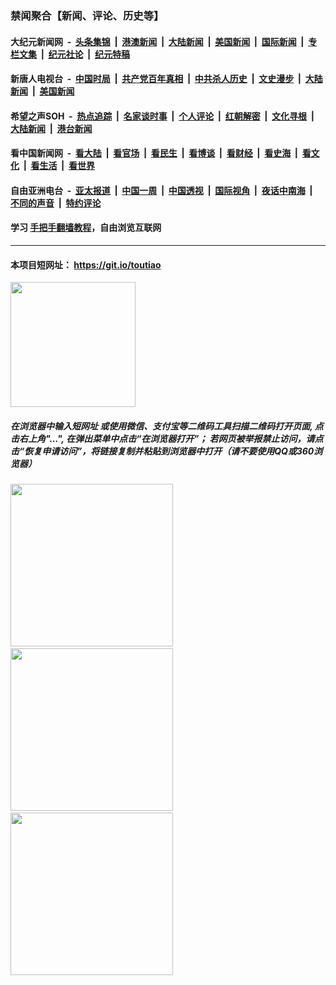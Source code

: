 ### 禁闻聚合【新闻、评论、历史等】

#### 大纪元新闻网 &nbsp;-&nbsp; [头条集锦](indexes/E头条集锦.md?t=03150002) &nbsp;|&nbsp; [港澳新闻](indexes/E港澳新闻.md?t=03150002)  &nbsp;|&nbsp; [大陆新闻](indexes/E大陆新闻.md?t=03150002) &nbsp;|&nbsp; [美国新闻](indexes/E美国新闻.md?t=03150002) &nbsp;|&nbsp; [国际新闻](indexes/E国际新闻.md?t=03150002) &nbsp;|&nbsp; [专栏文集](indexes/E专栏文集.md?t=03150002) &nbsp;|&nbsp; [纪元社论](indexes/E纪元社论.md?t=03150002) &nbsp;|&nbsp; [纪元特稿](indexes/E纪元特稿.md?t=03150002) 

#### 新唐人电视台 &nbsp;-&nbsp; [中国时局](indexes/N中国时局.md?t=03150002) &nbsp;|&nbsp; [共产党百年真相](indexes/N共产党百年真相.md?t=03150002) &nbsp;|&nbsp; [中共杀人历史](indexes/N中共杀人历史.md?t=03150002) &nbsp;|&nbsp; [文史漫步](indexes/N文史漫步.md?t=03150002) &nbsp;|&nbsp; [大陆新闻](indexes/N大陆新闻.md?t=03150002) &nbsp;|&nbsp; [美国新闻](indexes/N美国新闻.md?t=03150002)

#### 希望之声SOH &nbsp;-&nbsp; [热点追踪](indexes/H热点追踪.md?t=03150002) &nbsp;|&nbsp; [名家谈时事](indexes/H名家谈时事.md?t=03150002) &nbsp;|&nbsp; [个人评论](indexes/H个人评论.md?t=03150002)  &nbsp;|&nbsp; [红朝解密](indexes/H红朝解密.md?t=03150002) &nbsp;|&nbsp; [文化寻根](indexes/H文化寻根.md?t=03150002) &nbsp;|&nbsp; [大陆新闻](indexes/H大陆新闻.md?t=03150002) &nbsp;|&nbsp; [港台新闻](indexes/H港台新闻.md?t=03150002)

#### 看中国新闻网 &nbsp;-&nbsp; [看大陆](indexes/S看大陆.md?t=03150002) &nbsp;|&nbsp; [看官场](indexes/S看官场.md?t=03150002) &nbsp;|&nbsp; [看民生](indexes/S看民生.md?t=03150002)  &nbsp;|&nbsp; [看博谈](indexes/S看博谈.md?t=03150002) &nbsp;|&nbsp; [看财经](indexes/S看财经.md?t=03150002) &nbsp;|&nbsp; [看史海](indexes/S看史海.md?t=03150002) &nbsp;|&nbsp; [看文化](indexes/S看文化.md?t=03150002) &nbsp;|&nbsp; [看生活](indexes/S看生活.md?t=03150002) &nbsp;|&nbsp; [看世界](indexes/S看世界.md?t=03150002)

#### 自由亚洲电台 &nbsp;-&nbsp; [亚太报道](indexes/R亚太报道.md?t=03150002) &nbsp;|&nbsp; [中国一周](indexes/R中国一周.md?t=03150002) &nbsp;|&nbsp; [中国透视](indexes/R中国透视.md?t=03150002)  &nbsp;|&nbsp; [国际视角](indexes/R国际视角.md?t=03150002) &nbsp;|&nbsp; [夜话中南海](indexes/R夜话中南海.md?t=03150002) &nbsp;|&nbsp; [不同的声音](indexes/R不同的声音.md?t=03150002) &nbsp;|&nbsp; [特约评论](indexes/R特约评论.md?t=03150002)

#### 学习 [手把手翻墙教程](https://github.com/gfw-breaker/guides/wiki)，自由浏览互联网

----

#### 本项目短网址： https://git.io/toutiao
<img src="https://raw.githubusercontent.com/gfw-breaker/banned-news/master/scripts/img/qr.png" width="200px"/>  

##### 在浏览器中输入短网址 或使用微信、支付宝等二维码工具扫描二维码打开页面, 点击右上角"...", 在弹出菜单中点击“在浏览器打开”； 若网页被举报禁止访问，请点击“恢复申请访问”，将链接复制并粘贴到浏览器中打开（请不要使用QQ或360浏览器）

<img src="https://raw.githubusercontent.com/gfw-breaker/banned-news/master/scripts/img/1.png" width="260px"/> &nbsp; <img src="https://raw.githubusercontent.com/gfw-breaker/banned-news/master/scripts/img/2.png" width="260px"/> &nbsp; <img src="https://raw.githubusercontent.com/gfw-breaker/banned-news/master/scripts/img/3.png" width="260px"/>
